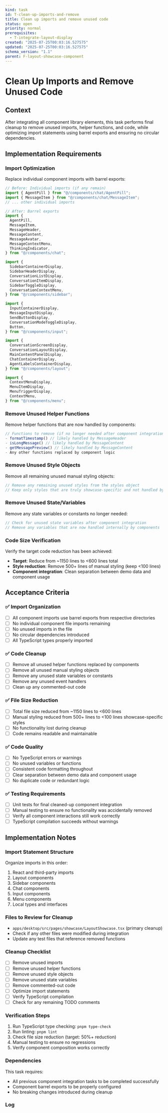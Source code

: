 ```yaml
---
kind: task
id: T-clean-up-imports-and-remove
title: Clean up imports and remove unused code
status: open
priority: normal
prerequisites:
  - T-integrate-layout-display
created: "2025-07-25T00:03:16.527575"
updated: "2025-07-25T00:03:16.527575"
schema_version: "1.1"
parent: F-layout-showcase-component
---
```


# Clean Up Imports and Remove Unused Code

## Context

After integrating all component library elements, this task performs final cleanup to remove unused imports, helper functions, and code, while optimizing import statements using barrel exports and ensuring no circular dependencies.

## Implementation Requirements

### Import Optimization

Replace individual component imports with barrel exports:

```typescript
// Before: Individual imports (if any remain)
import { AgentPill } from "@/components/chat/AgentPill";
import { MessageItem } from "@/components/chat/MessageItem";
// ... other individual imports

// After: Barrel exports
import {
  AgentPill,
  MessageItem,
  MessageHeader,
  MessageContent,
  MessageAvatar,
  MessageContextMenu,
  ThinkingIndicator,
} from "@/components/chat";

import {
  SidebarContainerDisplay,
  SidebarHeaderDisplay,
  ConversationListDisplay,
  ConversationItemDisplay,
  SidebarToggleDisplay,
  ConversationContextMenu,
} from "@/components/sidebar";

import {
  InputContainerDisplay,
  MessageInputDisplay,
  SendButtonDisplay,
  ConversationModeToggleDisplay,
  Button,
} from "@/components/input";

import {
  ConversationScreenDisplay,
  ConversationLayoutDisplay,
  MainContentPanelDisplay,
  ChatContainerDisplay,
  AgentLabelsContainerDisplay,
} from "@/components/layout";

import {
  ContextMenuDisplay,
  MenuItemDisplay,
  MenuTriggerDisplay,
  ContextMenu,
} from "@/components/menu";
```

### Remove Unused Helper Functions

Remove helper functions that are now handled by components:

```typescript
// Functions to remove (if no longer needed after component integration):
- formatTimestamp() // likely handled by MessageHeader
- isLongMessage() // likely handled by MessageContent
- getMessagePreview() // likely handled by MessageContent
- Any other functions replaced by component logic
```

### Remove Unused Style Objects

Remove all remaining unused manual styling objects:

```typescript
// Remove any remaining unused styles from the styles object
// Keep only styles that are truly showcase-specific and not handled by components
```

### Remove Unused State/Variables

Remove any state variables or constants no longer needed:

```typescript
// Check for unused state variables after component integration
// Remove any variables that are now handled internally by components
```

### Code Size Verification

Verify the target code reduction has been achieved:

- **Target**: Reduce from ~1150 lines to <600 lines total
- **Style reduction**: Remove 500+ lines of manual styling (keep <100 lines)
- **Component integration**: Clean separation between demo data and component usage

## Acceptance Criteria

### ✅ **Import Organization**

- [ ] All component imports use barrel exports from respective directories
- [ ] No individual component file imports remaining
- [ ] No unused imports in the file
- [ ] No circular dependencies introduced
- [ ] All TypeScript types properly imported

### ✅ **Code Cleanup**

- [ ] Remove all unused helper functions replaced by components
- [ ] Remove all unused manual styling objects
- [ ] Remove any unused state variables or constants
- [ ] Remove any unused event handlers
- [ ] Clean up any commented-out code

### ✅ **File Size Reduction**

- [ ] Total file size reduced from ~1150 lines to <600 lines
- [ ] Manual styling reduced from 500+ lines to <100 lines showcase-specific styles
- [ ] No functionality lost during cleanup
- [ ] Code remains readable and maintainable

### ✅ **Code Quality**

- [ ] No TypeScript errors or warnings
- [ ] No unused variables or functions
- [ ] Consistent code formatting throughout
- [ ] Clear separation between demo data and component usage
- [ ] No duplicate code or redundant logic

### ✅ **Testing Requirements**

- [ ] Unit tests for final cleaned-up component integration
- [ ] Manual testing to ensure no functionality was accidentally removed
- [ ] Verify all component interactions still work correctly
- [ ] TypeScript compilation succeeds without warnings

## Implementation Notes

### Import Statement Structure

Organize imports in this order:

1. React and third-party imports
2. Layout components
3. Sidebar components
4. Chat components
5. Input components
6. Menu components
7. Local types and interfaces

### Files to Review for Cleanup

- `apps/desktop/src/pages/showcase/LayoutShowcase.tsx` (primary cleanup)
- Check if any other files were modified during integration
- Update any test files that reference removed functions

### Cleanup Checklist

- [ ] Remove unused imports
- [ ] Remove unused helper functions
- [ ] Remove unused style objects
- [ ] Remove unused state variables
- [ ] Remove commented-out code
- [ ] Optimize import statements
- [ ] Verify TypeScript compilation
- [ ] Check for any remaining TODO comments

### Verification Steps

1. Run TypeScript type checking: `pnpm type-check`
2. Run linting: `pnpm lint`
3. Check file size reduction (target: 50%+ reduction)
4. Manual testing to ensure no regressions
5. Verify component composition works correctly

### Dependencies

This task requires:

- All previous component integration tasks to be completed successfully
- Component barrel exports to be properly configured
- No breaking changes introduced during cleanup

### Log
